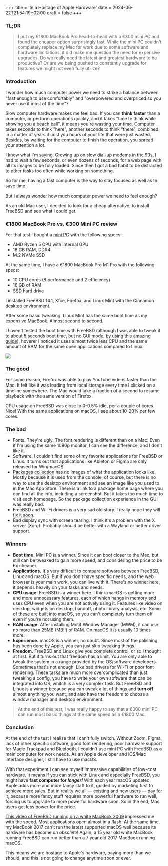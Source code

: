+++
title = 'In a Hostage of Apple Hardware'
date = 2024-06-22T21:54:19+02:00
draft = false
+++

### TL;DR

> I put my €1800 MacBook Pro head-to-head with a €300 mini PC and found the cheaper option surprisingly fast. While the mini PC couldn't completely replace my Mac for work due to some software and hardware limitations, it did make me question the need for expensive upgrades. Do we really need the latest and greatest hardware to be productive? Or are we being pushed to constantly upgrade for features we might not even fully utilize?

### Introduction

I wonder how much computer power we need to strike a balance between "fast enough to use comfortably" and "overpowered and overpriced so you never use it most of the time"?

Slow computer hardware makes me feel bad. If you can **think faster** than a computer, or perform operations quickly, and it takes "time to think while showing you a beach ball", it means you're wasting your time. Computer takes seconds to think "here", another seconds to think "there", combined in a matter of years it cost you hours of your life that were just wasted. Besides, by waiting for the computer to finish the operation, you spread your attention a lot. 

I know what I'm saying. Growing up on slow dial-up modems in the 90s, I had to wait a few seconds, or even dozens of seconds, for a web page with all its images to be fully loaded. Since then I got a bad habit to be distracted to other tasks too often while working on something. 

So for me, having a fast computer is the way to stay focused as well as to save time. 

But I always wonder how much computer power we need to feel enough?

As an old Mac user, I decided to look for a cheap alternative, to install FreeBSD and see what I could get. 

### €1800 MacBook Pro vs. €300 Mini PC review

For that test I bought a [mini PC](https://www.amazon.de/-/en/Beelink-Radeon-Graphics-Desktop-Computer/dp/B09HGMV1ZN/?_encoding=UTF8&pd_rd_w=zmrw1&content-id=amzn1.sym.ff5a60b1-4d45-43d1-be95-6031008f0082&pf_rd_p=ff5a60b1-4d45-43d1-be95-6031008f0082&pf_rd_r=6FGNCXGQ0TYZ17AD6D5F&pd_rd_wg=XaOMh&pd_rd_r=941f947a-76ba-4d28-9921-5b75b2573fc2&ref_=pd_hp_d_atf_dealz_sv_t3)
with the following specs:
- AMD Ryzen 5 CPU with internal GPU
- 16 GB RAM, DDR4
- M.2 NVMe SSD

At the same time, I have a €1800 MacBook Pro M1 Pro 
with the following specs:
- 10 CPU cores (8 performance and 2 efficiency)
- 16 GB of RAM
- SSD hard drive

I installed FreeBSD 14.1, Xfce, Firefox, and Linux Mint with the Cinnamon desktop environment. 

After some basic tweaking, Linux Mint has the same boot time as my expensive MacBook. Almost second to second.

I haven't tested the boot time with FreeBSD (although I was able to tweak it to about 5 seconds boot time, but no GUI mode, [by using this amazing guide](https://vermaden.wordpress.com/2018/03/29/freebsd-desktop-part-1-simplified-boot/)), hoverer I noticed it uses almost twice less CPU and the same amount of RAM for the same open applications compared to Linux.  

![](images/2.jpg)

### The good

For some reason, Firefox was able to play YouTube videos faster than the Mac. It felt like it was loading from local storage every time I clicked on a timeline somewhere. The Mac would take a fraction of a second to resume playback with the same version of Firefox.

CPU usage on FreeBSD was close to 0-0.5% idle, per a couple of cores. Nice! With the same applications on macOS, I see about 10-20% per few cores. 

### The bad 

- Fonts. They're ugly. The font rendering is different than on a Mac. Even if I'm using the same 1080p monitor, I can see the difference, and I don't like it. 
- Software. I couldn't find some of my favorite applications for FreeBSD or Linux. It turns out that applications like Ableton or Figma are only released for Win/macOS. 
- [Packages collection](https://ports.freebsd.org/cgi/ports.cgi) has no images of what the application looks like. Mostly because it is used from the console, of course, but there is no way to use the desktop environment and see an image like you used to in the Mac App Store. There is a link to a package home page where you can find all the info, including a screenshot. But it takes too much time to visit each homepage. So the package collection experience in the GUI was really bad. 
- FreeBSD and Wi-Fi drivers is a very sad old story. I really hope they will [fix it soon](https://freebsdfoundation.org/blog/improving-and-debugging-freebsds-intel-wi-fi-support-cheng-cuis-key-role-in-the-iwlwifi-project/).
- Bad display sync with screen tearing. I think it's a problem with the X server (Xorg). Probably should be better with a Wayland or better driver support. 

### Winners

- **Boot time.** Mini PC is a winner. Since it can boot closer to the Mac, but still can be tweaked to gain more speed, and considering the price to be 6x cheaper. 
- **Applications.** It's very difficult to compare software between FreeBSD, Linux and macOS. But if you don't have specific needs, and the web browser is your main work, you can live with it. There's no winner here, it depends heavily on your tasks and needs.
- **CPU usage.** FreeBSD is a winner here. I think macOS is getting more and more unnecessary features, each of which hangs in memory and uses CPU even when you are not actively using it. Features like video on desktop, widgets on desktop, handoff, photo library analysis, etc. Some of these are built into macOS, so you can't completely turn them off even if you're not using them. 
- **RAM usage.** After installing Motif Window Manager (MWM), it can use no more than 25MB (MB!!) of RAM. On macOS it is usually 10 times more. 
- **Experience.** macOS is a winner, no doubt. Since most of the polishing has been done by Apple, you can just skip tweaking things. 
- **Freedom.** FreeBSD and Linux give you complete control, or so I thought at first. But it turns out that freedom has a limit. You are only able to tweak the system in a range provided by the OS/software developers. Sometimes that's not enough. Like bad drivers for Wi-Fi or poor font rendering. These tasks are much more overcomplicated than just tweaking a config, you have to write your own software that can be integrated into OS, whitch is a very complex task. But FreeBSD and Linux is a winner because you can tweak a lot of things and **turn off** almost anything you want, and also have the freedom to choose a window manager and desktop environment. 

> At the end of this test, I was really happy to say that a €300 mini PC can run most basic things at the same speed as a €1800 Mac. 

### Conclusion 

At the end of the test I realise that I can't fully switch. Without Zoom, Figma, lack of other specific software, good font rendering, poor hardware support for Magic Trackpad and Bluetooth, I couldn't use mini PC with FreeBSD as a main computer for work needs. As an Apple developer and iOS/Mac interface designer, I still have to use macOS. 

With that experiment I can see myself impressive capabilities of low-cost hardware. It means if you can stick with Linux and especially FreeBSD, you might have **fast computer for *longer!*** With each year macOS updated, Apple adds more and more fancy staff to it, guided by marketing first to achieve more sales. But in reality we all — existing and new users — pay for it, because more fancy stuff requires more powerful hardware to run well, forcing us to upgrade to more powerful hardware soon. So in the end, Mac users get less power for the price.

[This video of FreeBSD running on a white MacBook 2009](https://www.youtube.com/watch?v=3scLHnwwgn0) impressed me with the speed. Most applications open almost in a flash. At the same time, my MacBook 2017 can't run the latest supported macOS well because its hardware has become *an obsolete*! Again, a 15 year old white MacBook running FreeBSD can run better than a 7 year old 2017 MacBook running macOS. 

This means we are hostage to Apple's hardware, paying more than we should, and this is not going to change anytime soon or ever.